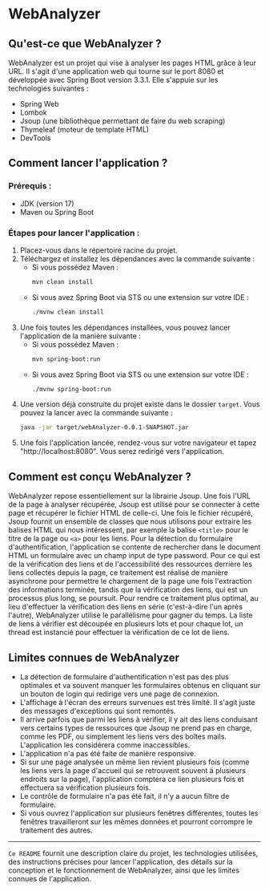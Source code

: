 # WebAnalyzer

## Qu'est-ce que WebAnalyzer ?

WebAnalyzer est un projet qui vise à analyser les pages HTML grâce à leur URL. Il s'agit d'une application web qui tourne sur le port 8080 et développée avec Spring Boot version 3.3.1. Elle s'appuie sur les technologies suivantes :
- Spring Web
- Lombok
- Jsoup (une bibliothèque permettant de faire du web scraping)
- Thymeleaf (moteur de template HTML)
- DevTools

## Comment lancer l'application ?

### Prérequis :

- JDK (version 17)
- Maven ou Spring Boot

### Étapes pour lancer l'application :

1. Placez-vous dans le répertoire racine du projet.
2. Téléchargez et installez les dépendances avec la commande suivante :
    - Si vous possédez Maven :
      ```bash
      mvn clean install
      ```
    - Si vous avez Spring Boot via STS ou une extension sur votre IDE :
      ```bash
      ./mvnw clean install
      ```
3. Une fois toutes les dépendances installées, vous pouvez lancer l'application de la manière suivante :
    - Si vous possédez Maven :
      ```bash
      mvn spring-boot:run
      ```
    - Si vous avez Spring Boot via STS ou une extension sur votre IDE :
      ```bash
      ./mvnw spring-boot:run
      ```
4. Une version déjà construite du projet existe dans le dossier `target`. Vous pouvez la lancer avec la commande suivante :
   ```bash
   java -jar target/webAnalyzer-0.0.1-SNAPSHOT.jar

5. Une fois l'application lancée, rendez-vous sur votre navigateur et tapez "http://localhost:8080". Vous serez redirigé vers l'application.

## Comment est conçu WebAnalyzer ?

WebAnalyzer repose essentiellement sur la librairie Jsoup. Une fois l'URL de la page à analyser récupérée, Jsoup est utilisé pour se connecter à cette page et récupérer le fichier HTML de celle-ci.
Une fois le fichier récupéré, Jsoup fournit un ensemble de classes que nous utilisons pour extraire les balises HTML qui nous intéressent, par exemple la balise `<title>` pour le titre de la page ou `<a>` pour les liens.
Pour la détection du formulaire d'authentification, l'application se contente de rechercher dans le document HTML un formulaire avec un champ input de type password.
Pour ce qui est de la vérification des liens et de l'accessibilité des ressources derrière les liens collectés depuis la page,
ce traitement est réalisé de manière asynchrone pour permettre le chargement de la page une fois l'extraction des informations terminée, tandis que la vérification des liens, qui est un processus plus long, se poursuit.
Pour rendre ce traitement plus optimal, au lieu d'effectuer la vérification des liens en série (c'est-à-dire l'un après l'autre), WebAnalyzer utilise le parallélisme pour gagner du temps.
La liste de liens à vérifier est découpée en plusieurs lots et pour chaque lot, un thread est instancié pour effectuer la vérification de ce lot de liens.

## Limites connues de WebAnalyzer

- La détection de formulaire d'authentification n'est pas des plus optimales et va souvent manquer les formulaires obtenus en cliquant sur un bouton de login qui redirige vers une page de connexion.
- L'affichage à l'écran des erreurs survenues est très limité. Il s'agit juste des messages d'exceptions qui sont remontés.
- Il arrive parfois que parmi les liens à vérifier, il y ait des liens conduisant vers certains types de ressources que Jsoup ne prend pas en charge, comme les PDF, ou simplement les liens vers des boîtes mails. L'application les considérera comme inaccessibles.
- L'application n'a pas été faite de manière responsive.
- Si sur une page analysée un même lien revient plusieurs fois (comme les liens vers la page d'accueil qui se retrouvent souvent à plusieurs endroits sur la page), l'application comptera ce lien plusieurs fois et effectuera sa vérification plusieurs fois.
- Le contrôle de formulaire n'a pas été fait, il n'y a aucun filtre de formulaire.
- Si vous ouvrez l'application sur plusieurs fenêtres différentes, toutes les fenêtres travailleront sur les mêmes données et pourront corrompre le traitement des autres.

---
`Ce README` fournit une description claire du projet, les technologies utilisées, des instructions précises pour lancer l'application, des détails sur la conception et le fonctionnement de WebAnalyzer, ainsi que les limites connues de l'application.